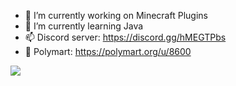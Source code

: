 - 🔭 I’m currently working on Minecraft Plugins
- 🌱 I’m currently learning Java
- 📫 Discord server: https://discord.gg/hMEGTPbs
- 🚀 Polymart: https://polymart.org/u/8600

![](https://github-readme-stats.vercel.app/api?username=CubeCrafter72)
